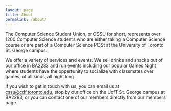 ```yaml
---
layout: page
title: About
permalink: /about/
---
```


The Computer Science Student Union, or CSSU for short, represents over 1200 Computer Science students who are either taking a Computer Science course or are part of a Computer Science POSt at the University of Toronto St. George campus.

We offer a variety of services and events. We sell drinks and snacks out of our office in BA2283 and run events including our popular Games Night where students have the oppertunity to socialize with classmates over games, of all kinds, all night long.

If you wish to get in touch with us, you can email us at <cssu@cdf.toronto.edu>, stop by our office on the UofT St. George campus at BA2283, or you can contact one of our members directly from our members page.
